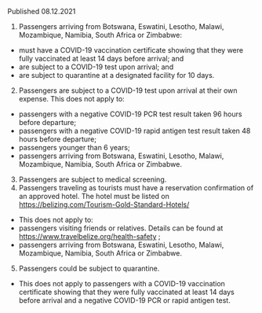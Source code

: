 Published 08.12.2021
1. Passengers arriving from Botswana, Eswatini, Lesotho, Malawi, Mozambique, Namibia, South Africa or Zimbabwe:
- must have a COVID-19 vaccination certificate showing that they were fully vaccinated at least 14 days before arrival; and
- are subject to a COVID-19 test upon arrival; and
- are subject to quarantine at a designated facility for 10 days.
2. Passengers are subject to a COVID-19 test upon arrival at their own expense.
This does not apply to:
- passengers with a negative COVID-19 PCR test result taken 96 hours before departure;
- passengers with a negative COVID-19 rapid antigen test result taken 48 hours before departure;
- passengers younger than 6 years;
- passengers arriving from Botswana, Eswatini, Lesotho, Malawi, Mozambique, Namibia, South Africa or Zimbabwe.
3. Passengers are subject to medical screening.
4. Passengers traveling as tourists must have a reservation confirmation of an approved hotel. The hotel must be listed on <a href="https://belizing.com/Tourism-Gold-Standard-Hotels/">https://belizing.com/Tourism-Gold-Standard-Hotels/</a>
- This does not apply to:
- passengers visiting friends or relatives. Details can be found at <a href="https://www.travelbelize.org/health-safety">https://www.travelbelize.org/health-safety</a> ;
- passengers arriving from Botswana, Eswatini, Lesotho, Malawi, Mozambique, Namibia, South Africa or Zimbabwe.
5. Passengers could be subject to quarantine.
- This does not apply to passengers with a COVID-19 vaccination certificate showing that they were fully vaccinated at least 14 days before arrival and a negative COVID-19 PCR or rapid antigen test.